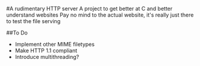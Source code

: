 #A rudimentary HTTP server
A project to get better at C and better understand websites
Pay no mind to the actual website, it's really just there to test the file serving

##To Do
- Implement other MIME filetypes
- Make HTTP 1.1 compliant
- Introduce multithreading?
